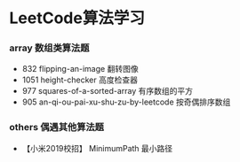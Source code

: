 # LeetCode算法学习

### array 数组类算法题

- 832 flipping-an-image 翻转图像  
- 1051 height-checker 高度检查器
- 977 squares-of-a-sorted-array 有序数组的平方
- 905 an-qi-ou-pai-xu-shu-zu-by-leetcode 按奇偶排序数组

### others 偶遇其他算法题

- 【小米2019校招】 MinimumPath 最小路径 
